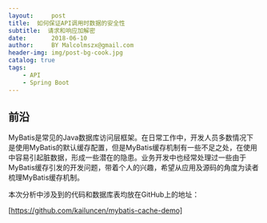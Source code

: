 ```yaml
---
layout:     post
title:  如何保证API调用时数据的安全性
subtitle:  请求和响应加解密
date:       2018-06-10
author:     BY Malcolmszx@gmail.com
header-img: img/post-bg-cook.jpg
catalog: true
tags:
    - API
    - Spring Boot
---
```


## 前沿

MyBatis是常见的Java数据库访问层框架。在日常工作中，开发人员多数情况下是使用MyBatis的默认缓存配置，但是MyBatis缓存机制有一些不足之处，在使用中容易引起脏数据，形成一些潜在的隐患。业务开发中也经常处理过一些由于MyBatis缓存引发的开发问题，带着个人的兴趣，希望从应用及源码的角度为读者梳理MyBatis缓存机制。

本次分析中涉及到的代码和数据库表均放在GitHub上的地址：

[https://github.com/kailuncen/mybatis-cache-demo]



